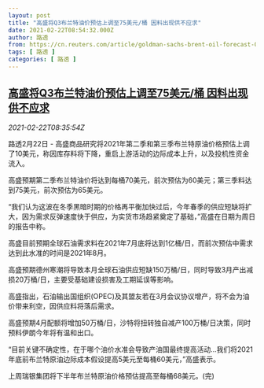 ```yaml
---
layout: post
title: "高盛将Q3布兰特油价预估上调至75美元/桶 因料出现供不应求"
date: 2021-02-22T08:54:32.000Z
author: 路透
from: https://cn.reuters.com/article/goldman-sachs-brent-oil-forecast-0222-idCNKBS2AM0NR
tags: [ 路透 ]
categories: [ 路透 ]
---
```

<!--1613984072000-->
[高盛将Q3布兰特油价预估上调至75美元/桶 因料出现供不应求](https://cn.reuters.com/article/goldman-sachs-brent-oil-forecast-0222-idCNKBS2AM0NR)
------

<div>
<div><i>2021-02-22T08:35:54Z</i></div><p>路透2月22日 - 高盛商品研究将2021年第二季和第三季布兰特原油价格预估上调了10美元，称因库存料将下降，重启上游活动的边际成本上升，以及投机性资金流入。</p><p>高盛预期第二季布兰特油价将达到每桶70美元，前次预估为60美元；第三季料达到75美元，前次预估为65美元。</p><p>“我们认为这波在冬季黑暗时期的价格再平衡加快过后，今年春季的供应短缺将扩大，因为需求反弹速度快于供应，为实货市场趋紧奠定了基础，”高盛在日期为周日的报告中称。</p><p>高盛目前预期全球石油需求料在2021年7月底将达到1亿桶/日，而前次预估中需求达到此水准的时间是2021年8月。</p><p>高盛预期德州寒潮将导致本月全球石油供应短缺150万桶/日，同时导致3月产出减损20万桶/日，主要受基础建设损害及工期延误等影响。</p><p>高盛指出，石油输出国组织(OPEC)及其盟友若在3月会议协议增产，将不会为油价带来利空，因供应料将落后需求。</p><p>高盛预期4月配额将增加50万桶/日，沙特将扭转独自减产100万桶/日决策，同时预料伊朗今年将有温和出口。</p><p>“目前关键不确定性，在于哪个油价水准会导致产油国最终提高活动...我们将2021年底前布兰特原油边际成本假设提高5美元至每桶60美元，”高盛表示。</p><p>上周瑞银集团将下半年布兰特原油价格预估提高至每桶68美元。(完)</p>
</div>
